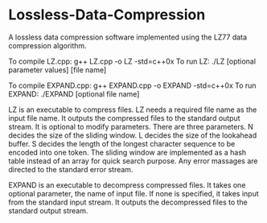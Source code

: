 # Lossless-Data-Compression
A lossless data compression software implemented using the LZ77 data compression algorithm.

To compile LZ.cpp:
g++ LZ.cpp -o LZ -std=c++0x
To run LZ: 
./LZ [optional parameter values] [file name]

To compile EXPAND.cpp:
g++ EXPAND.cpp -o EXPAND -std=c++0x
To run EXPAND: 
./EXPAND [optional file name]

LZ is an executable to compress files. LZ needs a required file name as the input file name. It outputs the compressed files to the standard output stream. It is optional to modify parameters. There are three parameters. N decides the size of the sliding window. L decides the size of the lookahead buffer. S decides the length of the longest character sequence to be encoded into one token. The sliding window are implemented as a hash table instead of an array for quick search purpose. Any error massages are directed to the standard error stream. 

EXPAND is an executable to decompress compressed files. It takes one optional parameter, the name of input file. If none is specified, it takes input from the standard input stream. It outputs the decompressed files to the standard output stream.

